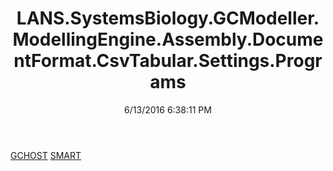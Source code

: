 ﻿---
title: LANS.SystemsBiology.GCModeller.ModellingEngine.Assembly.DocumentFormat.CsvTabular.Settings.Programs
date: 6/13/2016 6:38:11 PM
---

[GCHOST](T-LANS.SystemsBiology.GCModeller.ModellingEngine.Assembly.DocumentFormat.CsvTabular.Settings.Programs.GCHOST.html)
[SMART](T-LANS.SystemsBiology.GCModeller.ModellingEngine.Assembly.DocumentFormat.CsvTabular.Settings.Programs.SMART.html)
